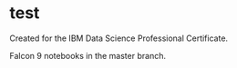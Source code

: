 # test
Created for the IBM Data Science Professional Certificate.

Falcon 9 notebooks in the master branch.
